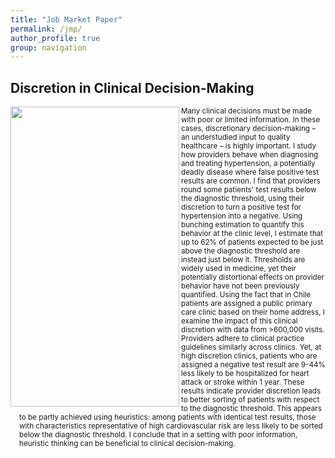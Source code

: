```yaml
---
title: "Job Market Paper"
permalink: /jmp/
author_profile: true
group: navigation
---
```


## Discretion in Clinical Decision-Making 
<img align="left" width="270" height="480" src="https://claireboone.github.io/files/website_pic.png">  
<div style="margin-left: 1em;">
<small> 
<p> Many clinical decisions must be made with poor or limited information. In these cases, discretionary decision-making – an understudied input to quality healthcare – is highly important. I study how providers behave when diagnosing and treating hypertension, a potentially deadly disease where false positive test results are common. I find that providers round some patients' test results below the diagnostic threshold, using their discretion to turn a positive test for hypertension into a negative. Using bunching estimation to quantify this behavior at the clinic level, I estimate that up to 62% of patients expected to be just above the diagnostic threshold are instead just below it. Thresholds are widely used in medicine, yet their potentially distortional effects on provider behavior have not been previously quantified. Using the fact that in Chile patients are assigned a public primary care clinic based on their home address, I examine the impact of this clinical discretion with data from >600,000 visits. Providers adhere to clinical practice guidelines similarly across clinics. Yet, at high discretion clinics, patients who are assigned a negative test result are 9-44% less likely to be hospitalized for heart attack or stroke within 1 year. These results indicate provider discretion leads to better sorting of patients with respect to the diagnostic threshold. This appears to be partly achieved using heuristics: among patients with identical test results, those with characteristics representative of high cardiovascular risk are less likely to be sorted below the diagnostic threshold. I conclude that in a setting with poor information, heuristic thinking can be beneficial to clinical decision-making. </p>  
</small>
</div>


